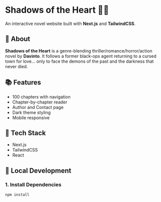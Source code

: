 # Shadows of the Heart 📖🖤

An interactive novel website built with **Next.js** and **TailwindCSS**.

## 🌟 About
**Shadows of the Heart** is a genre-blending thriller/romance/horror/action novel by **Davinto**. It follows a former black-ops agent returning to a cursed town for love… only to face the demons of the past and the darkness that never died.

## 📚 Features
- 100 chapters with navigation
- Chapter-by-chapter reader
- Author and Contact page
- Dark theme styling
- Mobile responsive

## 🚀 Tech Stack
- Next.js
- TailwindCSS
- React

## 🔧 Local Development

### 1. Install Dependencies
```bash
npm install
